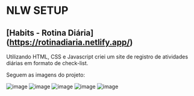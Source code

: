 # NLW SETUP

## [Habits - Rotina Diária] (https://rotinadiaria.netlify.app/)


Utilizando HTML, CSS e Javascript criei um site de registro de atividades diárias em formato de check-list.

Seguem as imagens do projeto:

![image](https://user-images.githubusercontent.com/104847461/213880762-2898d963-eff7-4aac-8d2e-81be3e522c26.png)
![image](https://user-images.githubusercontent.com/104847461/213880779-9d383881-2521-4698-9a48-4f6ed4c4408d.png)
![image](https://user-images.githubusercontent.com/104847461/213880796-15c86ca0-839b-405f-8eef-147a3c4076cd.png)
![image](https://user-images.githubusercontent.com/104847461/213880813-8b366dd6-c1b3-4e0d-9ef2-ea02ba73c961.png)
![image](https://user-images.githubusercontent.com/104847461/213880840-55fed20c-b963-4bea-aa60-5af0eb008626.png)
